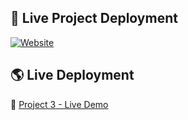 ## 🚀 Live Project Deployment

[![Website](https://img.shields.io/website?down_message=Offline&label=Live%20Demo&up_message=Online&url=https%3A%2F%2Fcbilinski101.github.io%2FProject-3%2F)](https://cbilinski101.github.io/Project-3/)
## 🌎 Live Deployment
🔗 [Project 3 - Live Demo](https://cbilinski101.github.io/Project-3/)
